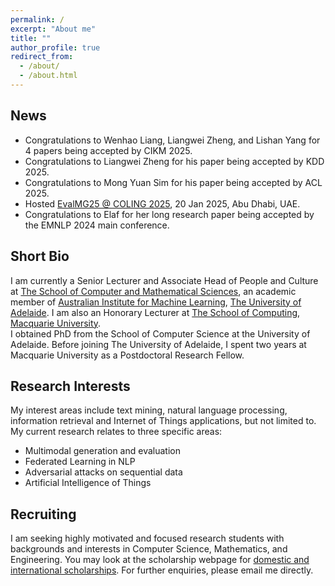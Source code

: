 ```yaml
---
permalink: /
excerpt: "About me"
title: ""
author_profile: true
redirect_from: 
  - /about/
  - /about.html
---
```


## News
* Congratulations to Wenhao Liang, Liangwei Zheng, and Lishan Yang for 4 papers being accepted by CIKM 2025.
* Congratulations to Liangwei Zheng for his paper being accepted by KDD 2025.
* Congratulations to Mong Yuan Sim for his paper being accepted by ACL 2025.
* Hosted [EvalMG25 @ COLING 2025](https://evalmg.github.io/), 20 Jan 2025, Abu Dhabi, UAE.
* Congratulations to Elaf for her long research paper being accepted by the EMNLP 2024 main conference.
<!-- 2024 SA Young Tall Poppy Awardee.
 Congratulations to Chang Dong, Liangwei Zheng, and Haojie Zhuang for 4 papers being accepted by CIKM 2024.
 Congratulations to Yutong Qu on being selected as a 2024 IEEE WISC Scholarship winner.
 Congratulations to Haojie Zhuang for his paper being accepted by NAACL 2024 main conference.-->

## Short Bio
I am currently a Senior Lecturer and Associate Head of People and Culture at [The School of Computer and Mathematical Sciences](https://set.adelaide.edu.au/mathematical-sciences), an academic member of [Australian Institute for Machine Learning](https://www.adelaide.edu.au/aiml/), [The University of Adelaide](http://www.adelaide.edu.au). I am also an Honorary Lecturer at [The School of Computing](https://www.mq.edu.au/faculty-of-science-and-engineering/departments-and-schools/school-of-computing), [Macquarie University](http://www.mq.edu.au/).  
I obtained PhD from the School of Computer Science at the University of Adelaide. Before joining The University of Adelaide, I spent two years at Macquarie University as a Postdoctoral Research Fellow. 
		
## Research Interests
 My interest areas include text mining, natural language processing, information retrieval and Internet of Things applications, but not limited to.
My current research relates to three specific areas: 
- Multimodal generation and evaluation
- Federated Learning in NLP
- Adversarial attacks on sequential data
- Artificial Intelligence of Things	

## Recruiting
I am seeking highly motivated and focused research students with backgrounds and interests in Computer Science, Mathematics, and Engineering. 
You may look at the scholarship webpage for [domestic and international scholarships](https://adelaideuni.edu.au/research/research-degrees/research-scholarships/). For further enquiries, please email me directly. 

